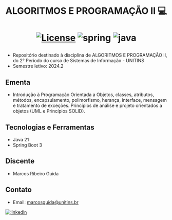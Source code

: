 <h1 align="center" style="font-weight: bold;">ALGORITMOS E PROGRAMAÇÃO II 💻</h1>
<h1 align="center" style="font-weight: bold;">

[JAVA_BADGE]:https://img.shields.io/badge/java-%23ED8B00.svg?style=for-the-badge&logo=openjdk&logoColor=white
[SPRING_BADGE]: https://img.shields.io/badge/spring-%236DB33F.svg?style=for-the-badge&logo=spring&logoColor=white
[![License](https://img.shields.io/badge/License-Apache_2.0-blue.svg)](https://opensource.org/licenses/Apache-2.0) 
![spring][SPRING_BADGE]
![java][JAVA_BADGE]
</h1>

 - Repositório destinado à disciplina de ALGORITMOS E PROGRAMAÇÃO II, do 2° Período do curso de Sistemas de Informação - UNITINS
 - Semestre letivo: 2024.2

## Ementa
- Introdução à Programação Orientada a Objetos, classes, atributos, métodos,
encapsulamento, polimorfismo, herança, interface, mensagem e tratamento de
exceções. Princípios de análise e projeto orientados a objetos (UML e Princípios
SOLID).

## Tecnologias e Ferramentas
* Java 21
* Spring Boot 3

## Discente

- Marcos Ribeiro Guida

## Contato

- Email: marcosguida@unitins.br

[![linkedln](https://img.shields.io/badge/LinkedIn-0077B5?style=for-the-badge&logo=linkedin&logoColor=white)](https://www.linkedin.com/in/marcos-ribeiro-guida?utm_source=share&utm_campaign=share_via&utm_content=profile&utm_medium=ios_app)

